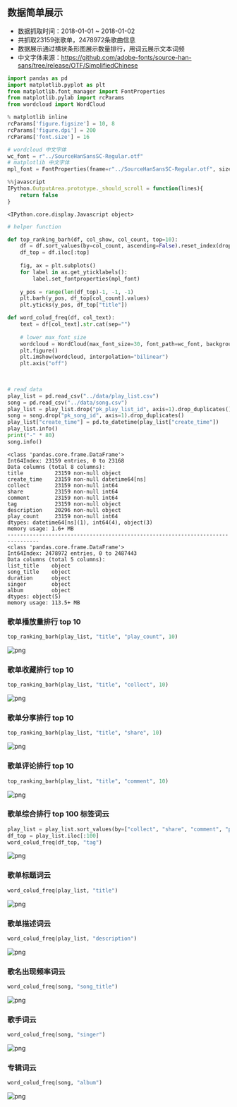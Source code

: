 
## 数据简单展示

- 数据抓取时间：2018-01-01 ~ 2018-01-02
- 共抓取23159张歌单，2478972条歌曲信息
- 数据展示通过横状条形图展示数量排行，用词云展示文本词频
- 中文字体来源：https://github.com/adobe-fonts/source-han-sans/tree/release/OTF/SimplifiedChinese


```python
import pandas as pd
import matplotlib.pyplot as plt
from matplotlib.font_manager import FontProperties
from matplotlib.pylab import rcParams
from wordcloud import WordCloud

% matplotlib inline
rcParams['figure.figsize'] = 10, 8
rcParams['figure.dpi'] = 200
rcParams['font.size'] = 16

# wordcloud 中文字体
wc_font = r"../SourceHanSansSC-Regular.otf"
# matplotlib 中文字体
mpl_font = FontProperties(fname=r"../SourceHanSansSC-Regular.otf", size=12)


```


```javascript
%%javascript
IPython.OutputArea.prototype._should_scroll = function(lines){
    return false
}

```


    <IPython.core.display.Javascript object>



```python
# helper function

def top_ranking_barh(df, col_show, col_count, top=10):
    df = df.sort_values(by=col_count, ascending=False).reset_index(drop=True)
    df_top = df.iloc[:top]
    
    fig, ax = plt.subplots()
    for label in ax.get_yticklabels():
        label.set_fontproperties(mpl_font)
    
    y_pos = range(len(df_top)-1, -1, -1)
    plt.barh(y_pos, df_top[col_count].values)
    plt.yticks(y_pos, df_top["title"])

def word_colud_freq(df, col_text):
    text = df[col_text].str.cat(sep="")
    
    # lower max_font_size
    wordcloud = WordCloud(max_font_size=30, font_path=wc_font, background_color="white").generate(text)
    plt.figure()
    plt.imshow(wordcloud, interpolation="bilinear")
    plt.axis("off")
            
    
```


```python
# read data
play_list = pd.read_csv("../data/play_list.csv")
song = pd.read_csv("../data/song.csv")
play_list = play_list.drop("pk_play_list_id", axis=1).drop_duplicates()
song = song.drop("pk_song_id", axis=1).drop_duplicates()
play_list["create_time"] = pd.to_datetime(play_list["create_time"])
play_list.info()
print("-" * 80)
song.info()
```

    <class 'pandas.core.frame.DataFrame'>
    Int64Index: 23159 entries, 0 to 23168
    Data columns (total 8 columns):
    title          23159 non-null object
    create_time    23159 non-null datetime64[ns]
    collect        23159 non-null int64
    share          23159 non-null int64
    comment        23159 non-null int64
    tag            23159 non-null object
    description    20296 non-null object
    play_count     23159 non-null int64
    dtypes: datetime64[ns](1), int64(4), object(3)
    memory usage: 1.6+ MB
    --------------------------------------------------------------------------------
    <class 'pandas.core.frame.DataFrame'>
    Int64Index: 2478972 entries, 0 to 2487443
    Data columns (total 5 columns):
    list_title    object
    song_title    object
    duration      object
    singer        object
    album         object
    dtypes: object(5)
    memory usage: 113.5+ MB
    

### 歌单播放量排行 top 10


```python
top_ranking_barh(play_list, "title", "play_count", 10)
```


![png](output_7_0.png)


### 歌单收藏排行 top 10


```python
top_ranking_barh(play_list, "title", "collect", 10)
```


![png](output_9_0.png)


### 歌单分享排行 top 10


```python
top_ranking_barh(play_list, "title", "share", 10)
```


![png](output_11_0.png)


### 歌单评论排行 top 10 


```python
top_ranking_barh(play_list, "title", "comment", 10)
```


![png](output_13_0.png)


### 歌单综合排行 top 100 标签词云


```python
play_list = play_list.sort_values(by=["collect", "share", "comment", "play_count"], ascending=False).reset_index(drop=True)
df_top = play_list.iloc[:100]
word_colud_freq(df_top, "tag")
```


![png](output_15_0.png)


### 歌单标题词云


```python
word_colud_freq(play_list, "title")
```


![png](output_17_0.png)


### 歌单描述词云 


```python
word_colud_freq(play_list, "description")
```


![png](output_19_0.png)


### 歌名出现频率词云


```python
word_colud_freq(song, "song_title")
```


![png](output_21_0.png)


### 歌手词云


```python
word_colud_freq(song, "singer")
```


![png](output_23_0.png)


### 专辑词云


```python
word_colud_freq(song, "album")
```


![png](output_25_0.png)

